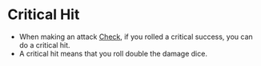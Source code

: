 # Critical Hit

- When making an attack [Check](Check.md), if you rolled a critical success, you can do a critical hit.
- A critical hit means that you roll double the damage dice.